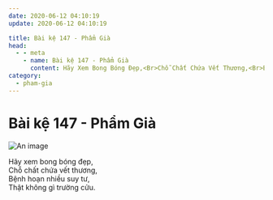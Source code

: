 ```yaml
---
date: 2020-06-12 04:10:19
update: 2020-06-12 04:10:19

title: Bài kệ 147 - Phẩm Già
head:
  - - meta
    - name: Bài kệ 147 - Phẩm Già
      content: Hãy Xem Bong Bóng Đẹp,<Br>Chỗ Chất Chứa Vết Thương,<Br>Bệnh Hoạn Nhiều Suy Tư,<Br>Thật Không Gì Trường Cửu.<Br>
category:
  - pham-gia
---
```


# Bài kệ 147 - Phẩm Già

![An image](/img/pham-gia/pham-gia-147.jpg)

Hãy xem bong bóng đẹp,<br>Chỗ chất chứa vết thương,<br>Bệnh hoạn nhiều suy tư,<br>Thật không gì trường cửu.<br>
